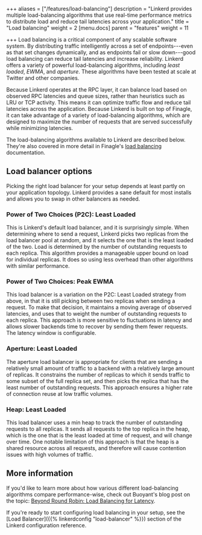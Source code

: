 +++
aliases = ["/features/load-balancing"]
description = "Linkerd provides multiple load-balancing algorithms that use real-time performance metrics to distribute load and reduce tail latencies across your application."
title = "Load balancing"
weight = 2
[menu.docs]
parent = "features"
weight = 11

+++
Load balancing is a critical component of any scalable software system. By
distributing traffic intelligently across a set of endpoints---even as that set
changes dynamically, and as endpoints fail or slow down---good load balancing
can reduce tail latencies and increase reliability. Linkerd offers a variety of
powerful load-balancing algorithms, including *least loaded*, *EWMA*, and
*aperture*. These algorithms have been tested at scale at Twitter and other
companies.

Because Linkerd operates at the RPC layer, it can balance load based on observed
RPC latencies and queue sizes, rather than heuristics such as LRU or TCP
activity. This means it can optimize traffic flow and reduce tail latencies
across the application. Because Linkerd is built on top of Finagle, it can take
advantage of a variety of load-balancing algorithms, which are designed to
maximize the number of requests that are served successfully while minimizing
latencies.

The load-balancing algorithms available to Linkerd are described below. They're
also covered in more detail in Finagle's [load balancing](
https://twitter.github.io/finagle/guide/Clients.html#load-balancing)
documentation.

## Load balancer options

Picking the right load balancer for your setup depends at least partly on your
application topology. Linkerd provides a sane default for most installs and
allows you to swap in other balancers as needed.

### Power of Two Choices (P2C): Least Loaded

This is Linkerd's default load balancer, and it is surprisingly simple. When
determining where to send a request, Linkerd picks two replicas from the load
balancer pool at random, and it selects the one that is the least loaded of the
two. Load is determined by the number of outstanding requests to each replica.
This algorithm provides a manageable upper bound on load for individual
replicas. It does so using less overhead than other algorithms with similar
performance.

### Power of Two Choices: Peak EWMA

This load balancer is a variation on the P2C: Least Loaded strategy from above,
in that it is still picking between two replicas when sending a request. To make
that decision, it maintains a moving average of observed latencies, and uses
that to weight the number of outstanding requests to each replica. This approach
is more sensitive to fluctuations in latency and allows slower backends time to
recover by sending them fewer requests. The latency window is configurable.

### Aperture: Least Loaded

The aperture load balancer is appropriate for clients that are sending a
relatively small amount of traffic to a backend with a relatively large amount
of replicas. It constrains the number of replicas to which it sends traffic to
some subset of the full replica set, and then picks the replica that has the
least number of outstanding requests. This approach ensures a higher rate of
connection reuse at low traffic volumes.

### Heap: Least Loaded

This load balancer uses a min heap to track the number of outstanding requests
to all replicas. It sends all requests to the top replica in the heap, which is
the one that is the least loaded at time of request, and will change over time.
One notable limitation of this approach is that the heap is a shared resource
across all requests, and therefore will cause contention issues with high
volumes of traffic.

## More information

If you'd like to learn more about how various different load-balancing
algorithms compare performance-wise, check out Buoyant's blog post on the topic:
[Beyond Round Robin: Load Balancing for Latency](
https://blog.buoyant.io/2016/03/16/beyond-round-robin-load-balancing-for-latency/).

If you're ready to start configuring load balancing in your setup, see the [Load
Balancer]({{% linkerdconfig "load-balancer" %}}) section of the Linkerd
configuration reference.